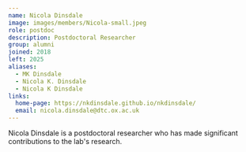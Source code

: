 ```yaml
---
name: Nicola Dinsdale
image: images/members/Nicola-small.jpeg
role: postdoc
description: Postdoctoral Researcher
group: alumni
joined: 2018
left: 2025
aliases:
  - MK Dinsdale
  - Nicola K. Dinsdale
  - Nicola K Dinsdale
links:
  home-page: https://nkdinsdale.github.io/nkdinsdale/
  email: nicola.dinsdale@dtc.ox.ac.uk
---
```


Nicola Dinsdale is a postdoctoral researcher who has made significant contributions to the lab's research.
